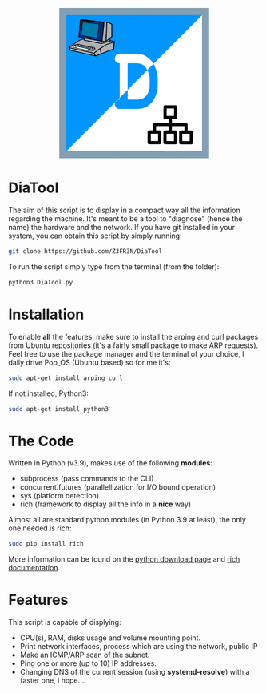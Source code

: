 <p align="center">
  <img width="300" height="300" src="icon.png">
</p>

# DiaTool

The aim of this script is to display in a compact way all the information regarding the machine. It's meant to be a tool to "diagnose" (hence the name) the hardware and the network. If you have git installed in your system, you can obtain this script by simply running:

```bash
git clone https://github.com/Z3FR3N/DiaTool 
```
To run the script simply type from the terminal (from the folder):

```bash
python3 DiaTool.py
```

# Installation

To enable **all** the features, make sure to install the arping and curl packages from Ubuntu repositories (it's a fairly small package to make ARP requests). Feel free to use the package manager and the terminal of your choice, I daily drive Pop_OS (Ubuntu based) so for me it's:

```bash
sudo apt-get install arping curl
```
If not installed, Python3:

```bash
sudo apt-get install python3
```

# The Code 

Written in Python (v3.9), makes use of the following **modules**:

- subprocess (pass commands to the CLI)
- concurrent.futures (parallellization for I/O bound operation)
- sys (platform detection)
- rich (framework to display all the info in a **nice** way)

Almost all are standard python modules (in Python 3.9 at least), the only one needed is rich:

```bash
sudo pip install rich
```

More information can be found on the [python download page](https://www.python.org/downloads/) and [rich documentation](https://rich.readthedocs.io/en/stable/introduction.html#installation).

# Features

This script is capable of displying:

- CPU(s), RAM, disks usage and volume mounting point.
- Print network interfaces, process which are using the network, public IP
- Make an ICMP/ARP scan of the subnet.
- Ping one or more (up to 10) IP addresses.
- Changing DNS of the current session (using **systemd-resolve**) with a faster one, i hope....

